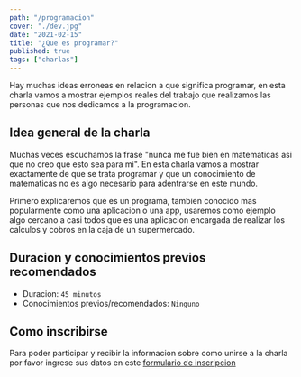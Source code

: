 ```yaml
---
path: "/programacion"
cover: "./dev.jpg"
date: "2021-02-15"
title: "¿Que es programar?"
published: true
tags: ["charlas"]
---
```


Hay muchas ideas erroneas en relacion a que significa programar, en esta charla vamos a mostrar ejemplos reales del trabajo que realizamos las personas que nos dedicamos a la programacion.

## Idea general de la charla

Muchas veces escuchamos la frase "nunca me fue bien en matematicas asi que no creo que esto sea para mi". En esta charla vamos a mostrar exactamente de que se trata programar y que un conocimiento de matematicas no es algo necesario para adentrarse en este mundo.

Primero explicaremos que es un programa, tambien conocido mas popularmente como una aplicacion o una app, usaremos como ejemplo algo cercano a casi todos que es una aplicacion encargada de realizar los calculos y cobros en la caja de un supermercado.

## Duracion y conocimientos previos recomendados

- Duracion: `45 minutos`
- Conocimientos previos/recomendados: `Ninguno`

## Como inscribirse

Para poder participar y recibir la informacion sobre como unirse a la charla por favor ingrese sus datos en este [formulario de inscripcion](https://forms.gle/3Yg1qwmH2kq51UKQ8)